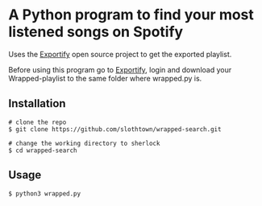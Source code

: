 # A Python program to find your most listened songs on Spotify

Uses the [Exportify](https://watsonbox.github.io/exportify/) open source project to get the exported playlist.

Before using this program go to [Exportify](https://watsonbox.github.io/exportify/), login and download your Wrapped-playlist to the same folder where wrapped.py is.

## Installation

```console
# clone the repo
$ git clone https://github.com/slothtown/wrapped-search.git

# change the working directory to sherlock
$ cd wrapped-search
```

## Usage 
```console
$ python3 wrapped.py
```